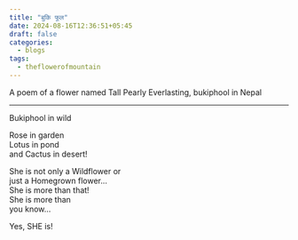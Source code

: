 ```yaml
---
title: "बुकि फूल"
date: 2024-08-16T12:36:51+05:45
draft: false
categories:
  - blogs
tags:
  - theflowerofmountain
---
```



A poem of a flower named Tall Pearly Everlasting, bukiphool in Nepal <!--more--> 

---
Bukiphool in wild  

Rose in garden  
Lotus in pond  
and Cactus in desert!

She is not only a Wildflower or  
just a Homegrown flower...  
She is more than that!  
She is more than  
you know…

Yes, SHE is!  

